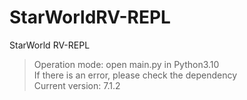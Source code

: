 # StarWorldRV-REPL
StarWorld RV-REPL

> Operation mode: open main.py in Python3.10<br/>
> If there is an error, please check the dependency<br/>
> Current version: 7.1.2<br/>
